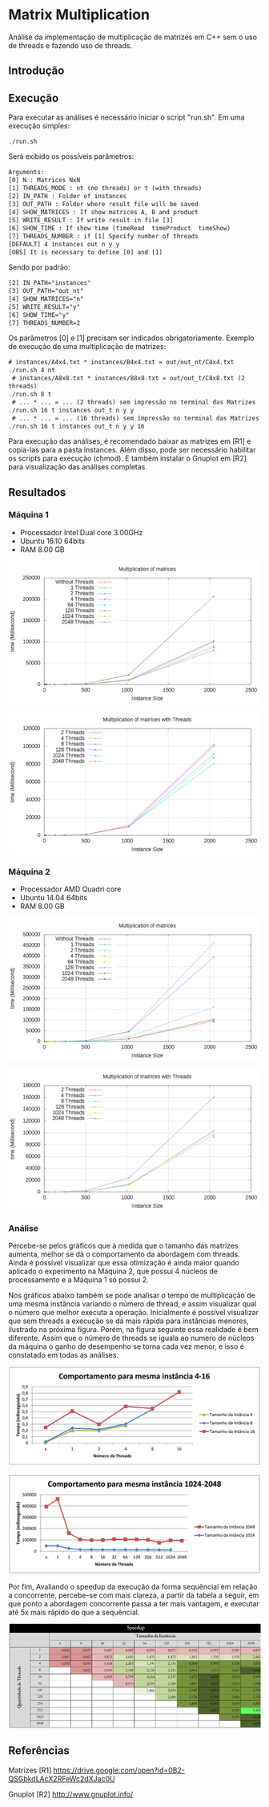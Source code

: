 # Matrix Multiplication
Análise da implementação de multiplicação de matrizes em C++ sem o uso de threads e fazendo uso de threads.

## Introdução


## Execução
Para executar as análises é necessário iniciar o script "run.sh". Em uma execução simples:

    ./run.sh
Será exibido os possíveis parâmetros:

    Arguments:
    [0] N : Matrices NxN
    [1] THREADS_MODE : nt (no threads) or t (with threads)
    [2] IN_PATH : Folder of instances
    [3] OUT_PATH : Folder where result file will be saved
    [4] SHOW_MATRICES : If show matrices A, B and product
    [5] WRITE_RESULT : If write result in file [3]
    [6] SHOW_TIME : If show time (timeRead  timeProduct  timeShow)
    [7] THREADS_NUMBER : if [1] Specify number of threads
    [DEFAULT] 4 instances out n y y
    [OBS] It is necessary to define [0] and [1]

Sendo por padrão:

    [2] IN_PATH="instances"
    [3] OUT_PATH="out_nt"
    [4] SHOW_MATRICES="n"
    [5] WRITE_RESULT="y"
    [6] SHOW_TIME="y"
    [7] THREADS_NUMBER=2

Os parâmetros [0] e [1] precisam ser indicados obrigatoriamente. Exemplo de execução de uma multiplicação de matrizes:

    # instances/A4x4.txt * instances/B4x4.txt = out/out_nt/C4x4.txt
    ./run.sh 4 nt 
     # instances/A8x8.txt * instances/B8x8.txt = out/out_t/C8x8.txt (2 threads)
    ./run.sh 8 t 
     # ... * ... = ... (2 threads) sem impressão no terminal das Matrizes
    ./run.sh 16 t instances out_t n y y 
     # ... * ... = ... (16 threads) sem impressão no terminal das Matrizes
    ./run.sh 16 t instances out_t n y y 16

Para execução das análises, é recomendado baixar as matrizes em [R1] e copia-las para a pasta instances. Além disso, pode ser necessário habilitar os scripts para execução (chmod). E também instalar o Gnuplot em [R2] para visualização das análises completas.
    
## Resultados

### Máquina 1
* Processador Intel Dual core 3.00GHz
* Ubuntu 16.10 64bits
* RAM 8.00 GB 

![f1](analyser/resultado_2core.png?raw=true "Análise 1")

![f1](analyser/resultado_t_2core.png?raw=true "Análise 2")

### Máquina 2
* Processador AMD Quadri core 
* Ubuntu 14.04 64bits
* RAM 8.00 GB 

![f1](analyser/resultado_4core.png?raw=true "Análise 3")

![f1](analyser/resultado_t_4core.png?raw=true "Análise 4")

### Análise

Percebe-se pelos gráficos que à medida que o tamanho das matrizes aumenta, melhor se dá o comportamento da abordagem com threads. Ainda é possível visualizar que essa otimização é ainda maior quando aplicado o experimento na Máquina 2, que possui 4 núcleos de processamento e a Máquina 1 só possui 2.

Nos gráficos abaixo também se pode analisar o tempo de multiplicação de uma mesma instância variando o número de thread, e assim visualizar qual o número que melhor executa a operação. Inicialmente é possível visualizar que sem threads a execução se dá mais rápida para instâncias menores, ilustrado na próxima figura. Porém, na figura seguinte essa realidade é bem diferente. Assim que o número de threads se iguala ao numero de núcleos da máquina o ganho de desempenho se torna cada vez menor, e isso é constatado em todas as análises.

![f1](analyser/comportamento_4-16.png?raw=true "Análise 5")

![f1](analyser/comportamento_1024-2048.png?raw=true "Análise 6")

Por fim, Avaliando o speedup da execução da forma sequêncial em relação a concorrente, percebe-se com mais clareza, a partir da tabela a seguir, em que ponto a abordagem concorrente passa a ter mais vantagem, e executar até 5x mais rápido do que a sequêncial. 

![f1](analyser/speedup.png?raw=true "Análise 7")

## Referências

Matrizes
[R1] https://drive.google.com/open?id=0B2-QSGbkdLAcX2RFeWc2dXJac0U

Gnuplot
[R2] http://www.gnuplot.info/

